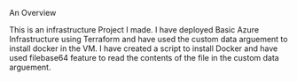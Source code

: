 An Overview 

This is an infrastructure Project I made. I have deployed Basic Azure Infrastructure using Terraform and have used the custom data arguement to install docker in the VM. I have created a script to install Docker and have used filebase64 feature to read the contents of the file in the custom data arguement.

